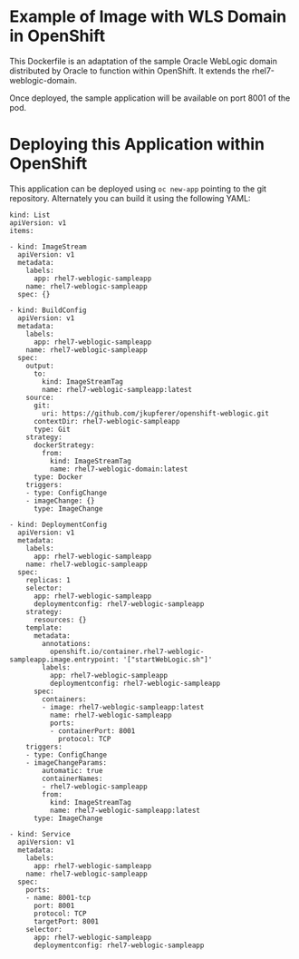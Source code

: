 Example of Image with WLS Domain in OpenShift
=============================================
This Dockerfile is an adaptation of the sample Oracle WebLogic domain
distributed by Oracle to function within OpenShift. It extends the
rhel7-weblogic-domain.

Once deployed, the sample application will be available on port 8001 of
the pod.

Deploying this Application within OpenShift
===========================================

This application can be deployed using `oc new-app` pointing to the git
repository. Alternately you can build it using the following YAML:

    kind: List
    apiVersion: v1
    items:

    - kind: ImageStream
      apiVersion: v1
      metadata:
        labels:
          app: rhel7-weblogic-sampleapp
        name: rhel7-weblogic-sampleapp
      spec: {}

    - kind: BuildConfig
      apiVersion: v1
      metadata:
        labels:
          app: rhel7-weblogic-sampleapp
        name: rhel7-weblogic-sampleapp
      spec:
        output:
          to:
            kind: ImageStreamTag
            name: rhel7-weblogic-sampleapp:latest
        source:
          git:
            uri: https://github.com/jkupferer/openshift-weblogic.git
          contextDir: rhel7-weblogic-sampleapp
          type: Git
        strategy:
          dockerStrategy:
            from:
              kind: ImageStreamTag
              name: rhel7-weblogic-domain:latest
          type: Docker
        triggers:
        - type: ConfigChange
        - imageChange: {}
          type: ImageChange

    - kind: DeploymentConfig
      apiVersion: v1
      metadata:
        labels:
          app: rhel7-weblogic-sampleapp
        name: rhel7-weblogic-sampleapp
      spec:
        replicas: 1
        selector:
          app: rhel7-weblogic-sampleapp
          deploymentconfig: rhel7-weblogic-sampleapp
        strategy:
          resources: {}
        template:
          metadata:
            annotations:
              openshift.io/container.rhel7-weblogic-sampleapp.image.entrypoint: '["startWebLogic.sh"]'
            labels:
              app: rhel7-weblogic-sampleapp
              deploymentconfig: rhel7-weblogic-sampleapp
          spec:
            containers:
            - image: rhel7-weblogic-sampleapp:latest
              name: rhel7-weblogic-sampleapp
              ports:
              - containerPort: 8001
                protocol: TCP
        triggers:
        - type: ConfigChange
        - imageChangeParams:
            automatic: true
            containerNames:
            - rhel7-weblogic-sampleapp
            from:
              kind: ImageStreamTag
              name: rhel7-weblogic-sampleapp:latest
          type: ImageChange

    - kind: Service
      apiVersion: v1
      metadata:
        labels:
          app: rhel7-weblogic-sampleapp
        name: rhel7-weblogic-sampleapp
      spec:
        ports:
        - name: 8001-tcp
          port: 8001
          protocol: TCP
          targetPort: 8001
        selector:
          app: rhel7-weblogic-sampleapp
          deploymentconfig: rhel7-weblogic-sampleapp
